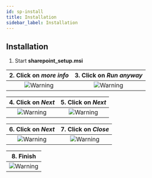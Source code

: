 ```yaml
---
id: sp-install
title: Installation
sidebar_label: Installation
---
```


## Installation

1. Start **sharepoint_setup.msi**

| 2. Click on *more info*|3. Click on *Run anyway*|
|:-------------:|:-------------:|
|![Warning][installen-03]|![Warning][installen-04]|

| 4. Click on *Next*|5. Click on *Next*|
|:-------------:|:-------------:|
|![Warning][installen-05]|![Warning][installen-06]|

| 6. Click on *Next*|7. Click on *Close*|
|:-------------:|:-------------:|
|![Warning][installen-07]|![Warning][installen-08]|

| 8. Finish |
|:-------------:|
|![Warning][installen-09]|

<!-- ************************** -->
<!-- ***** Pictures List ***** -->
<!-- ************************** -->

[installen-03]: /kizeo-forms-documentations/img/sp/en/installen-03.png
[installen-04]: /kizeo-forms-documentations/img/sp/en/installen-04.png
[installen-05]: /kizeo-forms-documentations/img/sp/en/installen-05.png
[installen-06]: /kizeo-forms-documentations/img/sp/en/installen-06.png
[installen-07]: /kizeo-forms-documentations/img/sp/en/installen-07.png
[installen-08]: /kizeo-forms-documentations/img/sp/en/installen-08.png
[installen-09]: /kizeo-forms-documentations/img/sp/en/installen-09.png
[separator]: /kizeo-forms-documentations/img/sp/en/installen-09.png